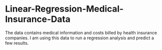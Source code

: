# Linear-Regression-Medical-Insurance-Data
The data contains medical information and costs billed by health insurance companies.  I am using this data to run a regression analysis and predict a few results. 
